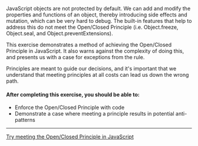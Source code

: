 JavaScript objects are not protected by default. We can add and modify the properties and functions of an object, thereby introducing side effects and mutation, which can be very hard to debug. The built-in features that help to address this do not meet the Open/Closed Principle (i.e. Object.freeze, Object.seal, and Object.preventExtensions).

This exercise demonstrates a method of achieving the Open/Closed Principle in JavaScript. It also warns against the complexity of doing this, and presents us with a case for exceptions from the rule.

Principles are meant to guide our decisions, and it's important that we understand that meeting principles at all costs can lead us down the wrong path.

#### After completing this exercise, you should be able to:

* Enforce the Open/Closed Principle with code
* Demonstrate a case where meeting a principle results in potential anti-patterns

----------------------------

[Try meeting the Open/Closed Principle in JavaScript](../exercises/311-open-closed)